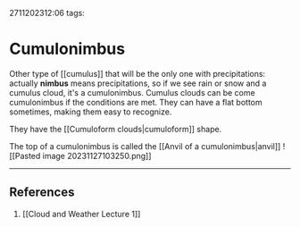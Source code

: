 2711202312:06
tags: 
# Cumulonimbus

Other type of [[cumulus]] that will be the only one with precipitations: actually **nimbus** means precipitations, so if we see rain or snow and a cumulus cloud, it's a cumulonimbus.
Cumulus clouds can be come cumulonimbus if the conditions are met. 
They can have a flat bottom sometimes, making them easy to recognize.

They have the [[Cumuloform clouds|cumuloform]] shape.

The top of a cumulonimbus is called the [[Anvil of a cumulonimbus|anvil]] 
![[Pasted image 20231127103250.png]]

---
## References
1. [[Cloud and Weather Lecture 1]]